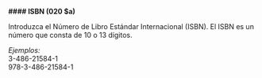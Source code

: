 **#### ISBN (020 $a)**

Introduzca el Número de Libro Estándar Internacional (ISBN). El ISBN es un número que consta de 10 o 13 dígitos.

_Ejemplos:_  
3-486-21584-1  
978-3-486-21584-1